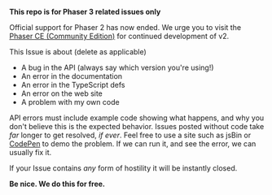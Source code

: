 **This repo is for Phaser 3 related issues only**

Official support for Phaser 2 has now ended. We urge you to visit the [Phaser CE (Community Edition)](https://github.com/photonstorm/phaser-ce) for continued development of v2.

This Issue is about (delete as applicable)

* A bug in the API (always say which version you're using!)
* An error in the documentation
* An error in the TypeScript defs
* An error on the web site
* A problem with my own code

API errors must include example code showing what happens, and why you don't believe this is the expected behavior. Issues posted without code take _far_ longer to get resolved, _if ever_. Feel free to use a site such as jsBin or [CodePen](https://codepen.io/pen?template=YeEWom) to demo the problem. If we can run it, and see the error, we can usually fix it.

If your Issue contains _any_ form of hostility it will be instantly closed.

**Be nice. We do this for free.**
